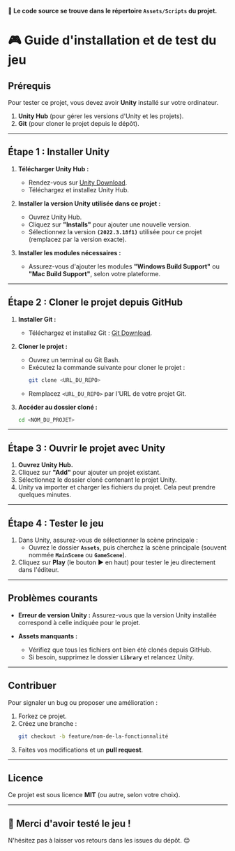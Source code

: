 **📂 Le code source se trouve dans le répertoire `Assets/Scripts` du projet.**

# 🎮 **Guide d'installation et de test du jeu**

## **Prérequis**
Pour tester ce projet, vous devez avoir **Unity** installé sur votre ordinateur.

1. **Unity Hub** (pour gérer les versions d'Unity et les projets).
2. **Git** (pour cloner le projet depuis le dépôt).

---

## **Étape 1 : Installer Unity**

1. **Télécharger Unity Hub :**
   - Rendez-vous sur [Unity Download](https://unity.com/download).
   - Téléchargez et installez Unity Hub.

2. **Installer la version Unity utilisée dans ce projet :**
   - Ouvrez Unity Hub.
   - Cliquez sur **"Installs"** pour ajouter une nouvelle version.
   - Sélectionnez la version **`(2022.3.18f1)`** utilisée pour ce projet (remplacez par la version exacte).

3. **Installer les modules nécessaires :**
   - Assurez-vous d'ajouter les modules **"Windows Build Support"** ou **"Mac Build Support"**, selon votre plateforme.

---

## **Étape 2 : Cloner le projet depuis GitHub**

1. **Installer Git :**
   - Téléchargez et installez Git : [Git Download](https://git-scm.com/).

2. **Cloner le projet :**
   - Ouvrez un terminal ou Git Bash.
   - Exécutez la commande suivante pour cloner le projet :
     ```bash
     git clone <URL_DU_REPO>
     ```
   - Remplacez `<URL_DU_REPO>` par l'URL de votre projet Git.

3. **Accéder au dossier cloné :**
   ```bash
   cd <NOM_DU_PROJET>
   ```

---

## **Étape 3 : Ouvrir le projet avec Unity**

1. **Ouvrez Unity Hub.**
2. Cliquez sur **"Add"** pour ajouter un projet existant.
3. Sélectionnez le dossier cloné contenant le projet Unity.
4. Unity va importer et charger les fichiers du projet. Cela peut prendre quelques minutes.

---

## **Étape 4 : Tester le jeu**

1. Dans Unity, assurez-vous de sélectionner la scène principale :
   - Ouvrez le dossier **`Assets`**, puis cherchez la scène principale (souvent nommée **`MainScene`** ou **`GameScene`**).
2. Cliquez sur **Play** (le bouton ▶️ en haut) pour tester le jeu directement dans l'éditeur.

---

## **Problèmes courants**

- **Erreur de version Unity :**
   Assurez-vous que la version Unity installée correspond à celle indiquée pour le projet.

- **Assets manquants :**
   - Vérifiez que tous les fichiers ont bien été clonés depuis GitHub.
   - Si besoin, supprimez le dossier **`Library`** et relancez Unity.

---

## **Contribuer**

Pour signaler un bug ou proposer une amélioration :
1. Forkez ce projet.
2. Créez une branche : 
   ```bash
   git checkout -b feature/nom-de-la-fonctionnalité
   ```
3. Faites vos modifications et un **pull request**.

---

## **Licence**

Ce projet est sous licence **MIT** (ou autre, selon votre choix).

---

## 🎉 **Merci d'avoir testé le jeu !**
N'hésitez pas à laisser vos retours dans les issues du dépôt. 😊

